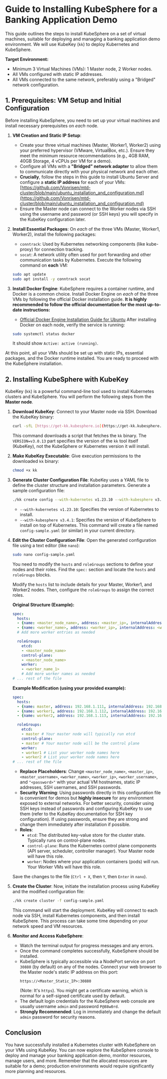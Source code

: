 # Guide to Installing KubeSphere for a Banking Application Demo

This guide outlines the steps to install KubeSphere on a set of virtual machines, suitable for deploying and managing a banking application demo environment. We will use KubeKey (`kk`) to deploy Kubernetes and KubeSphere.

**Target Environment:**

* Minimum 3 Virtual Machines (VMs): 1 Master node, 2 Worker nodes.
* All VMs configured with static IP addresses.
* All VMs connected to the same network, preferably using a "Bridged" network configuration.

## 1. Prerequisites: VM Setup and Initial Configuration

Before installing KubeSphere, you need to set up your virtual machines and install necessary prerequisites on *each* node.

1.  **VM Creation and Static IP Setup**:
    * Create your three virtual machines (Master, Worker1, Worker2) using your preferred hypervisor (VMware, VirtualBox, etc.). Ensure they meet the minimum resource recommendations (e.g., 4GB RAM, 40GB Storage, 4 vCPUs per VM for a demo).
    * Configure all VMs with a **"Bridged" network adapter** to allow them to communicate directly with your physical network and each other.
    * **Crucially**, follow the steps in this guide to install Ubuntu Server and configure a **static IP address** for each of your VMs:
        [https://github.com/Vonrisen/mtd-cluster/blob/main/ubuntu_installation_and_configuration.md](https://github.com/Vonrisen/mtd-cluster/blob/main/ubuntu_installation_and_configuration.md)
    * Ensure the Master node can connect to the Worker nodes via SSH using the username and password (or SSH keys) you will specify in the KubeKey configuration later.

2.  **Install Essential Packages**: On *each* of the three VMs (Master, Worker1, Worker2), install the following packages:
    * `conntrack`: Used by Kubernetes networking components (like kube-proxy) for connection tracking.
    * `socat`: A network utility often used for port forwarding and other communication tasks by Kubernetes.
    Execute the following command on **each** VM:
    ```bash
    sudo apt update
    sudo apt install -y conntrack socat
    ```

3.  **Install Docker Engine**: KubeSphere requires a container runtime, and Docker is a common choice. Install Docker Engine on *each* of the three VMs by following the official Docker installation guide. **It is highly recommended to follow the official documentation for the most up-to-date instructions:**
    * [Official Docker Engine Installation Guide for Ubuntu](https://docs.docker.com/engine/install/ubuntu/)
    After installing Docker on each node, verify the service is running:
    ```bash
    sudo systemctl status docker
    ```
    It should show `Active: active (running)`.

At this point, all your VMs should be set up with static IPs, essential packages, and the Docker runtime installed. You are ready to proceed with the KubeSphere installation.

## 2. Installing KubeSphere with KubeKey

KubeKey (`kk`) is a powerful command-line tool used to install Kubernetes clusters and KubeSphere. You will perform the following steps from the **Master node**.

1.  **Download KubeKey**: Connect to your Master node via SSH. Download the KubeKey binary:
    ```bash
    curl -sfL [https://get-kk.kubesphere.io](https://get-kk.kubesphere.io) | VERSION=v3.0.13 sh -
    ```
    This command downloads a script that fetches the `kk` binary. The `VERSION=v3.0.13` part specifies the version of the `kk` tool itself (KubeKey), not the KubeSphere or Kubernetes version it will install.

2.  **Make KubeKey Executable**: Give execution permissions to the downloaded `kk` binary:
    ```bash
    chmod +x kk
    ```

3.  **Generate Cluster Configuration File**: KubeKey uses a YAML file to define the cluster structure and installation parameters. Generate a sample configuration file:
    ```bash
    ./kk create config --with-kubernetes v1.23.10 --with-kubesphere v3.4.1
    ```
    * `--with-kubernetes v1.23.10`: Specifies the version of Kubernetes to install.
    * `--with-kubesphere v3.4.1`: Specifies the version of KubeSphere to install on top of Kubernetes.
    This command will create a file named `config-sample.yaml` (or similar) in your current directory.

4.  **Edit the Cluster Configuration File**: Open the generated configuration file using a text editor (like `nano`):
    ```bash
    sudo nano config-sample.yaml
    ```
    You need to modify the `hosts` and `roleGroups` sections to define your nodes and their roles. Find the `spec:` section and locate the `hosts` and `roleGroups` blocks.

    Modify the `hosts` list to include details for your Master, Worker1, and Worker2 nodes. Then, configure the `roleGroups` to assign the correct roles.

    **Original Structure (Example):**

    ```yaml
    spec:
      hosts:
      - {name: <master_node_name>, address: <master_ip>, internalAddress: <master_ip>, user: <master_username>, password: "<password>"}
      - {name: <worker_name>, address: <worker_ip>, internalAddress: <worker_ip>, user: <worker_username>, password: "<password>"}
      # Add more worker entries as needed

      roleGroups:
        etcd:
        - <master_node_name>
        control-plane:
        - <master_node_name>
        worker:
        - <worker_name_1>
        # Add more worker names as needed
    # ... rest of the file
    ```

    **Example Modification (using your provided example):**

    ```yaml
    spec:
      hosts:
      - {name: master, address: 192.168.1.111, internalAddress: 192.168.1.111, user: master, password: "your_master_password"} # Replace with your actual details
      - {name: worker1, address: 192.168.1.112, internalAddress: 192.168.1.112, user: worker1, password: "your_worker1_password"} # Replace with your actual details
      - {name: worker2, address: 192.168.1.113, internalAddress: 192.168.1.113, user: worker2, password: "your_worker2_password"} # Replace with your actual details

      roleGroups:
        etcd:
        - master # Your master node will typically run etcd
        control-plane:
        - master # Your master node will be the control plane
        worker:
        - worker1 # List your worker node names here
        - worker2 # List your worker node names here
    # ... rest of the file
    ```
    * **Replace Placeholders**: Change `<master_node_name>`, `<master_ip>`, `<master_username>`, `<worker_name>`, `<worker_ip>`, `<worker_username>`, and `"<password>"` with your actual VM hostnames, static IP addresses, SSH usernames, and SSH passwords.
    * **Security Warning**: Using passwords directly in this configuration file is convenient for demos but **highly insecure** for any environment exposed to external networks. For better security, consider using SSH keys instead of passwords and configuring KubeKey to use them (refer to the KubeKey documentation for SSH key configuration). If using passwords, ensure they are strong and change them immediately after installation if possible.
    * **Roles**:
        * `etcd`: The distributed key-value store for the cluster state. Typically runs on control-plane nodes.
        * `control-plane`: Runs the Kubernetes control plane components (API server, scheduler, controller manager). Your Master node will have this role.
        * `worker`: Nodes where your application containers (pods) will run. Your Worker VMs will have this role.

    Save the changes to the file (`Ctrl + X`, then `Y`, then `Enter` in `nano`).

5.  **Create the Cluster**: Now, initiate the installation process using KubeKey and the modified configuration file:
    ```bash
    ./kk create cluster -f config-sample.yaml
    ```
    This command will start the deployment. KubeKey will connect to each node via SSH, install Kubernetes components, and then install KubeSphere. This process can take some time depending on your network speed and VM resources.

6.  **Monitor and Access KubeSphere**:
    * Watch the terminal output for progress messages and any errors.
    * Once the command completes successfully, KubeSphere should be installed.
    * KubeSphere is typically accessible via a NodePort service on port `30880` (by default) on any of the nodes. Connect your web browser to the Master node's static IP address on this port:
        ```
        https://<Master_Static_IP>:30880
        ```
        (Note: It's `https`). You might get a certificate warning, which is normal for a self-signed certificate used by default.
    * The default login credentials for the KubeSphere web console are usually username `admin` and password `P@88w0rd`.
    * **Strongly Recommended**: Log in immediately and change the default `admin` password for security reasons.

## Conclusion

You have successfully installed a Kubernetes cluster with KubeSphere on your VMs using KubeKey. You can now explore the KubeSphere console to deploy and manage your banking application demo, monitor resources, manage users, and more. Remember that the allocated resources are suitable for a demo; production environments would require significantly more planning and resources.
